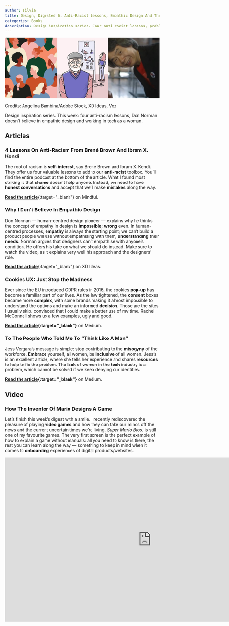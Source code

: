 ```yaml
---
author: silvia
title: Design, Digested 6. Anti-Racist Lessons, Empathic Design And The Misogyny Of The Workforce
categories: Books
description: Design inspiration series. Four anti-racist lessons, problems with empathic design and the misogyny of the workforce.
---
```

![Design, Digested #6: Anti-Racist Lessons, Empathic Design And The Misogyny Of The Workforce](/assets/images/design-digested-6.jpg)

Credits: Angelina Bambina/Adobe Stock, XD Ideas, Vox

Design inspiration series. This week: four anti-racism lessons, Don Norman doesn’t believe in empathic design and working in tech as a woman.

## Articles

### 4 Lessons On Anti-Racism From Brené Brown And Ibram X. Kendi

The root of racism is **self-interest**, say Brené Brown and Ibram X. Kendi. They offer us four valuable lessons to add to our **anti-racist** toolbox. You’ll find the entire podcast at the bottom of the article. What I found most striking is that **shame** doesn’t help anyone. Instead, we need to have **honest conversations** and accept that we’ll make **mistakes** along the way.

[**Read the article**](https://www.mindful.org/4-lessons-on-anti-racism-from-brene-brown-and-ibram-x-kendi/){:target="_blank"} on Mindful.

### Why I Don’t Believe In Empathic Design

Don Norman — human-centred design pioneer — explains why he thinks the concept of empathy in design is **impossible**; **wrong** even. In human-centred processes, **empathy** is always the starting point; we can’t build a product people will use without empathising with them, **understanding** their **needs**. Norman argues that designers can’t empathise with anyone’s condition. He offers his take on what we should do instead. Make sure to watch the video, as it explains very well his approach and the designers’ role.

[**Read the article**](https://xd.adobe.com/ideas/perspectives/leadership-insights/why-i-dont-believe-in-empathic-design-don-norman/){:target="_blank"} on XD Ideas.

### Cookies UX: Just Stop the Madness

Ever since the EU introduced GDPR rules in 2016, the cookies **pop-up** has become a familiar part of our lives. As the law tightened, the **consent** boxes became more **complex**, with some brands making it almost impossible to understand the options and make an informed **decision**. Those are the sites I usually skip, convinced that I could make a better use of my time. Rachel McConnell shows us a few examples, ugly and good.

**[Read the article](https://uxdesign.cc/cookies-just-stop-the-madness-9da12fcfca94){:target="_blank"}** on Medium.

### To The People Who Told Me To “Think Like A Man”

Jess Vergara’s message is simple: stop contributing to the **misogyny** of the workforce. **Embrace** yourself, all women, be **inclusive** of all women. Jess’s is an excellent article, where she tells her experience and shares **resources** to help to fix the problem. The **lack** of women in the **tech** industry is a problem, which cannot be solved if we keep denying our identities.

**[Read the article](https://uxdesign.cc/to-the-people-who-told-me-to-think-like-a-man-a7ed0ad468b5){:target="_blank"}** on Medium.

## Video

### How The Inventor Of Mario Designs A Game

Let’s finish this week’s digest with a smile. I recently rediscovered the pleasure of playing **video games** and how they can take our minds off the news and the current uncertain times we’re living. _Super Mario Bros._ is still one of my favourite games. The very first screen is the perfect example of how to explain a game without manuals: all you need to know is there, the rest you can learn along the way — something to keep in mind when it comes to **onboarding** experiences of digital products/websites.

<iframe width="951" height="535" src="https://www.youtube.com/embed/K-NBcP0YUQI" title="YouTube video player" frameborder="0" allow="accelerometer; autoplay; clipboard-write; encrypted-media; gyroscope; picture-in-picture" allowfullscreen></iframe>